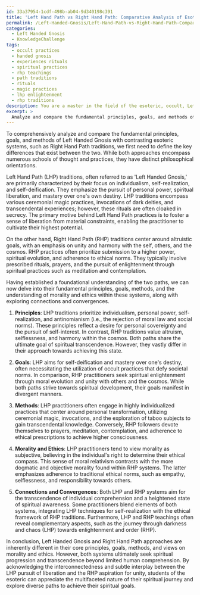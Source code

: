 ```yaml
---
id: 33a37954-1cdf-498b-ab04-9d340198c391
title: 'Left Hand Path vs Right Hand Path: Comparative Analysis of Esoteric Systems'
permalink: /Left-Handed-Gnosis/Left-Hand-Path-vs-Right-Hand-Path-Comparative-Analysis-of-Esoteric-Systems/
categories:
  - Left Handed Gnosis
  - KnowledgeChallenge
tags:
  - occult practices
  - handed gnosis
  - experiences rituals
  - spiritual practices
  - rhp teachings
  - path traditions
  - rituals
  - magic practices
  - lhp enlightenment
  - rhp traditions
description: You are a master in the field of the esoteric, occult, Left Handed Gnosis and Education. You are a writer of tests, challenges, books and deep knowledge on Left Handed Gnosis for initiates and students to gain deep insights and understanding from. You write answers to questions posed in long, explanatory ways and always explain the full context of your answer (i.e., related concepts, formulas, examples, or history), as well as the step-by-step thinking process you take to answer the challenges. Be rigorous and thorough, and summarize the key themes, ideas, and conclusions at the end.
excerpt: >
  Analyze and compare the fundamental principles, goals, and methods of Left Handed Gnosis with contrasting esoteric systems, such as Right Hand Path traditions. Utilizing historical and cultura\u0142 contexts, provide a coherent perspective on how the understanding of morality and ethics within these systems varies, while exploring possible connections and convergences, which ultimately lead to the transcendence of individual comprehension.
---
```

To comprehensively analyze and compare the fundamental principles, goals, and methods of Left Handed Gnosis with contrasting esoteric systems, such as Right Hand Path traditions, we first need to define the key differences that exist between the two. While both approaches encompass numerous schools of thought and practices, they have distinct philosophical orientations.

Left Hand Path (LHP) traditions, often referred to as 'Left Handed Gnosis,' are primarily characterized by their focus on individualism, self-realization, and self-deification. They emphasize the pursuit of personal power, spiritual liberation, and mastery over one's own destiny. LHP traditions encompass various ceremonial magic practices, invocations of dark deities, and transcendental experiences; however, these rituals are often cloaked in secrecy. The primary motive behind Left Hand Path practices is to foster a sense of liberation from material constraints, enabling the practitioner to cultivate their highest potential.

On the other hand, Right Hand Path (RHP) traditions center around altruistic goals, with an emphasis on unity and harmony with the self, others, and the cosmos. RHP practices often prioritize submission to a higher power, spiritual evolution, and adherence to ethical norms. They typically involve prescribed rituals, prayers, and the pursuit of enlightenment through spiritual practices such as meditation and contemplation.

Having established a foundational understanding of the two paths, we can now delve into their fundamental principles, goals, methods, and the understanding of morality and ethics within these systems, along with exploring connections and convergences.

1. **Principles**: LHP traditions prioritize individualism, personal power, self-realization, and antinomianism (i.e., the rejection of moral law and social norms). These principles reflect a desire for personal sovereignty and the pursuit of self-interest. In contrast, RHP traditions value altruism, selflessness, and harmony within the cosmos. Both paths share the ultimate goal of spiritual transcendence. However, they vastly differ in their approach towards achieving this state.

2. **Goals**: LHP aims for self-deification and mastery over one's destiny, often necessitating the utilization of occult practices that defy societal norms. In comparison, RHP practitioners seek spiritual enlightenment through moral evolution and unity with others and the cosmos. While both paths strive towards spiritual development, their goals manifest in divergent manners.

3. **Methods**: LHP practitioners often engage in highly individualized practices that center around personal transformation, utilizing ceremonial magic, invocations, and the exploration of taboo subjects to gain transcendental knowledge. Conversely, RHP followers devote themselves to prayers, meditation, contemplation, and adherence to ethical prescriptions to achieve higher consciousness.

4. **Morality and Ethics**: LHP practitioners tend to view morality as subjective, believing in the individual's right to determine their ethical compass. This sense of moral relativism contrasts with the more dogmatic and objective morality found within RHP systems. The latter emphasizes adherence to traditional ethical norms, such as empathy, selflessness, and responsibility towards others.

5. **Connections and Convergences**: Both LHP and RHP systems aim for the transcendence of individual comprehension and a heightened state of spiritual awareness. Some practitioners blend elements of both systems, integrating LHP techniques for self-realization with the ethical framework of RHP traditions. Furthermore, LHP and RHP teachings often reveal complementary aspects, such as the journey through darkness and chaos (LHP) towards enlightenment and order (RHP).

In conclusion, Left Handed Gnosis and Right Hand Path approaches are inherently different in their core principles, goals, methods, and views on morality and ethics. However, both systems ultimately seek spiritual progression and transcendence beyond limited human comprehension. By acknowledging the interconnectedness and subtle interplay between the LHP pursuit of liberation and the RHP aspiration for unity, students of the esoteric can appreciate the multifaceted nature of their spiritual journey and explore diverse paths to achieve their spiritual goals.
